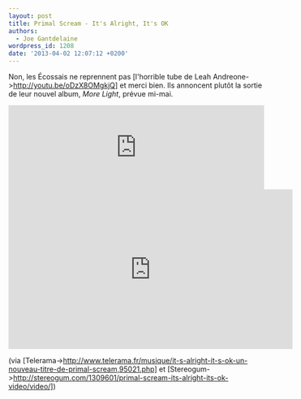 ```yaml
---
layout: post
title: Primal Scream - It's Alright, It's OK
authors:
  - Joe Gantdelaine
wordpress_id: 1208
date: '2013-04-02 12:07:12 +0200'
---
```

Non, les Écossais ne reprennent pas [l'horrible tube de Leah Andreone->http://youtu.be/oDzX8OMgkjQ] et merci bien. Ils annoncent plutôt la sortie de leur nouvel album, *More Light*, prévue mi-mai.

<iframe width="100%" height="166" scrolling="no" frameborder="no" src="https://w.soundcloud.com/player/?url=http%3A%2F%2Fapi.soundcloud.com%2Ftracks%2F83991691"></iframe>

<iframe width="560" height="315" src="http://www.youtube.com/embed/Ty-IJ3qz-GE" frameborder="0" allowfullscreen></iframe>

(via [Telerama->http://www.telerama.fr/musique/it-s-alright-it-s-ok-un-nouveau-titre-de-primal-scream,95021.php] et [Stereogum->http://stereogum.com/1309601/primal-scream-its-alright-its-ok-video/video/])
